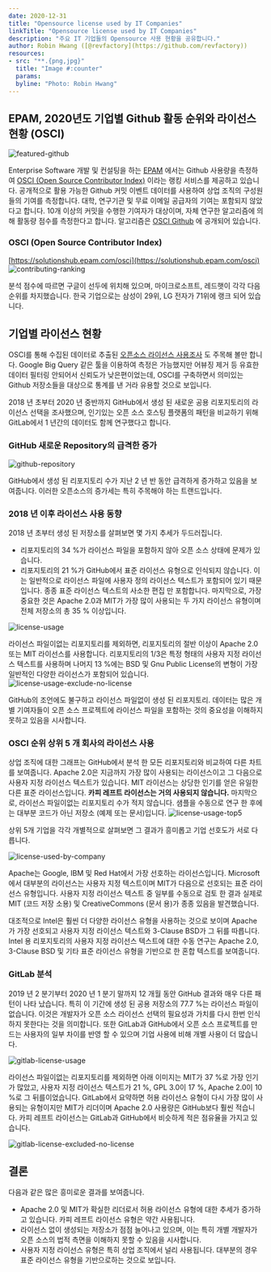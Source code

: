 ```yaml
---
date: 2020-12-31
title: "Opensource license used by IT Companies"
linkTitle: "Opensource license used by IT Companies"
description: "주요 IT 기업들의 Opensource 사용 현황을 공유합니다."
author: Robin Hwang ([@revfactory](https://github.com/revfactory))
resources:
- src: "**.{png,jpg}"
  title: "Image #:counter"
  params:
  byline: "Photo: Robin Hwang"
---
```


## EPAM, 2020년도 기업별 Github 활동 순위와 라이선스 현황 (OSCI)

![featured-github](featured-github.png)

Enterprise Software 개발 및 컨설팅을 하는 [EPAM](https://www.epam.com/) 에서는 Github 사용량을 측정하여 [OSCI (Open Source Contributor Index)](https://solutionshub.epam.com/osci) 이라는 랭킹 서비스를 제공하고 있습니다.
공개적으로 활용 가능한 Github 커밋 이벤트 데이터를 사용하여 상업 조직의 구성원들의 기여를 측정합니다. 대학, 연구기관 및 무료 이메일 공급자의 기여는 포함되지 않았다고 합니다. 10개 이상의 커밋을 수행한 기여자가 대상이며, 자체 연구한 알고리즘에 의해 활동량 점수를 측정한다고 합니다. 알고리즘은 [OSCI Github](https://github.com/epam/OSCI) 에 공개되어 있습니다.

### OSCI (Open Source Contributor Index)
[https://solutionshub.epam.com/osci](https://solutionshub.epam.com/osci)
![contributing-ranking](contributing-ranking.png)

분석 점수에 따르면 구글이 선두에 위치해 있으며, 마이크로소프트, 레드햇이 각각 다음 순위를 차지했습니다. 한국 기업으로는 삼성이 29위, LG 전자가 71위에 랭크 되어 있습니다. 

## 기업별 라이선스 현황
OSCI를 통해 수집된 데이터로 추출된 [오픈소스 라이선스 사용조사](https://solutionshub.epam.com/blog/post/examining-open-source-license-usage) 도 주목해 볼만 합니다. Google Big Query 같은 툴을 이용하여 측정은 가능했지만 어뷰징 제거 등 유효한 데이터 필터링 안되어서 신뢰도가 낮은편이었는데, OSCI를 구축하면서 의미있는 Github 저장소들을 대상으로 통계를 낸 거라 유용할 것으로 보입니다.

2018 년 초부터 2020 년 중반까지 GitHub에서 생성 된 새로운 공용 리포지토리의 라이선스 선택을 조사했으며, 인기있는 오픈 소스 호스팅 플랫폼의 패턴을 비교하기 위해 GitLab에서 1 년간의 데이터도 함께 연구했다고 합니다.

### GitHub 새로운 Repository의 급격한 증가
![github-repository](github-repository.png)

GitHub에서 생성 된 리포지토리 수가 지난 2 년 반 동안 급격하게 증가하고 있음을 보여줍니다. 이러한 오픈소스의 증가세는 특히 주목해야 하는 트랜드입니다.


### 2018 년 이후 라이선스 사용 동향
2018 년 초부터 생성 된 저장소를 살펴보면 몇 가지 추세가 두드러집니다. 

- 리포지토리의 34 %가 라이선스 파일을 포함하지 않아 오픈 소스 상태에 문제가 있습니다.
- 리포지토리의 21 %가 GitHub에서 표준 라이선스 유형으로 인식되지 않습니다. 이는 일반적으로 라이선스 파일에 사용자 정의 라이선스 텍스트가 포함되어 있기 때문입니다. 종종 표준 라이선스 텍스트의 사소한 편집 만 포함합니다. 마지막으로, 가장 중요한 것은 Apache 2.0과 MIT가 가장 많이 사용되는 두 가지 라이선스 유형이며 전체 저장소의 총 35 % 이상입니다.

![license-usage](license-usage.png)

라이선스 파일이없는 리포지토리를 제외하면, 리포지토리의 절반 이상이 Apache 2.0 또는 MIT 라이선스를 사용합니다. 리포지토리의 1/3은 특정 형태의 사용자 지정 라이선스 텍스트를 사용하며 나머지 13 %에는 BSD 및 Gnu Public License의 변형이 가장 일반적인 다양한 라이선스가 포함되어 있습니다.
![license-usage-exclude-no-license](license-usage-exclude-no-license.png)

GitHub의 조언에도 불구하고 라이선스 파일없이 생성 된 리포지토리. 데이터는 많은 개별 기여자들이 오픈 소스 프로젝트에 라이선스 파일을 포함하는 것의 중요성을 이해하지 못하고 있음을 시사합니다.


### OSCI 순위 상위 5 개 회사의 라이선스 사용
상업 조직에 대한 그래프는 GitHub에서 분석 한 모든 리포지토리와 비교하여 다른 차트를 보여줍니다. Apache 2.0은 지금까지 가장 많이 사용되는 라이선스이고 그 다음으로 사용자 지정 라이선스 텍스트가 있습니다. MIT 라이선스는 상당한 인기를 얻은 유일한 다른 표준 라이선스입니다. **카피 레프트 라이선스는 거의 사용되지 않습니다.** 마지막으로, 라이선스 파일이없는 리포지토리 수가 적지 않습니다. 샘플을 수동으로 연구 한 후에는 대부분 코드가 아닌 저장소 (예제 또는 문서)입니다.
![license-usage-top5](license-usage-top5.png)

상위 5개 기업을 각각 개별적으로 살펴보면 그 결과가 흥미롭고 기업 선호도가 서로 다릅니다.

![license-used-by-company](license-used-by-company.png)


Apache는 Google, IBM 및 Red Hat에서 가장 선호하는 라이선스입니다. Microsoft에서 대부분의 라이선스는 사용자 지정 텍스트이며 MIT가 다음으로 선호되는 표준 라이선스 유형입니다. 사용자 지정 라이선스 텍스트 중 일부를 수동으로 검토 한 결과 실제로 MIT (코드 저장 소용) 및 CreativeCommons (문서 용)가 종종 있음을 발견했습니다.

대조적으로 Intel은 훨씬 더 다양한 라이선스 유형을 사용하는 것으로 보이며 Apache가 가장 선호되고 사용자 지정 라이선스 텍스트와 3-Clause BSD가 그 뒤를 따릅니다. Intel 용 리포지토리의 사용자 지정 라이선스 텍스트에 대한 수동 연구는 Apache 2.0, 3-Clause BSD 및 기타 표준 라이선스 유형을 기반으로 한 혼합 텍스트를 보여줍니다.


### GitLab 분석
2019 년 2 분기부터 2020 년 1 분기 말까지 12 개월 동안 GitHub 결과와 매우 다른 패턴이 나타 났습니다. 특히 이 기간에 생성 된 공용 저장소의 77.7 %는 라이선스 파일이 없습니다. 이것은 개발자가 오픈 소스 라이선스 선택의 필요성과 가치를 다시 한번 인식하지 못한다는 것을 의미합니다. 또한 GitLab과 GitHub에서 오픈 소스 프로젝트를 만드는 사용자의 일부 차이를 반영 할 수 있으며 기업 사용에 비해 개별 사용이 더 많습니다.

![gitlab-license-usage](gitlab-license-usage.png)

라이선스 파일이없는 리포지토리를 제외하면 아래 이미지는 MIT가 37 %로 가장 인기가 많았고, 사용자 지정 라이선스 텍스트가 21 %, GPL 3.0이 17 %, Apache 2.0이 10 %로 그 뒤를이었습니다. GitLab에서 요약하면 허용 라이선스 유형이 다시 가장 많이 사용되는 유형이지만 MIT가 리더이며 Apache 2.0 사용량은 GitHub보다 훨씬 적습니다. 카피 레프트 라이선스는 GitLab과 GitHub에서 비슷하게 적은 점유율을 가지고 있습니다.

![gitlab-license-excluded-no-license](gitlab-license-excluded-no-license.png)

## 결론
다음과 같은 많은 흥미로운 결과를 보여줍니다.
- Apache 2.0 및 MIT가 확실한 리더로서 허용 라이선스 유형에 대한 추세가 증가하고 있습니다.
  카피 레프트 라이선스 유형은 약간 사용됩니다.
- 라이선스 없이 생성되는 저장소가 점점 늘어나고 있으며, 이는 특히 개별 개발자가 오픈 소스의 법적 측면을 이해하지 못할 수 있음을 시사합니다.
- 사용자 지정 라이선스 유형은 특히 상업 조직에서 널리 사용됩니다. 대부분의 경우 표준 라이선스 유형을 기반으로하는 것으로 보입니다.

